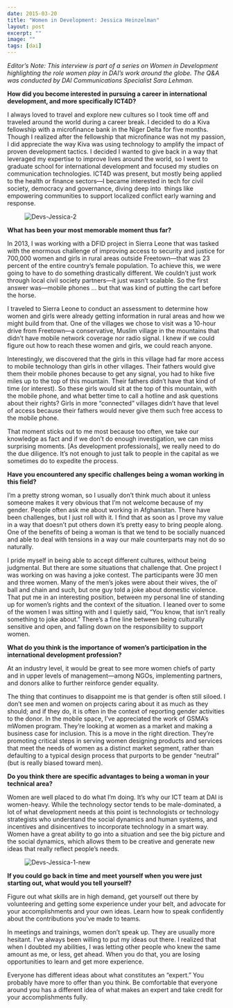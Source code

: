 ```yaml
---
date: 2015-03-20
title: "Women in Development: Jessica Heinzelman"
layout: post
excerpt: ""
image: ""
tags: [dai]
---
```

<p><em>Editor’s Note: This interview is part of a series on Women in Development highlighting the role women play in DAI’s work around the globe. The Q&amp;A was conducted by DAI Communications Specialist Sara Lehman.</em></p><p><strong>How did you become interested in pursuing a career in international development, and more specifically ICT4D?</strong></p><p>I always loved to travel and explore new cultures so I took time off and traveled around the world during a career break. I decided to do a Kiva fellowship with a microfinance bank in the Niger Delta for five months. Though I realized after the fellowship that microfinance was not my passion, I did appreciate the way Kiva was using technology to amplify the impact of proven development tactics. I decided I wanted to give back in a way that leveraged my expertise to improve lives around the world, so I went to graduate school for international development and focused my studies on communication technologies. ICT4D was present, but mostly being applied to the health or finance sectors—I became interested in tech for civil society, democracy and governance, diving deep into  things like empowering communities to support localized conflict early warning and response.</p><figure class="kg-card kg-image-card"><img src="https://pubs.ghost.io/uploads/Devs-Jessica-2.jpg" class="kg-image" alt="Devs-Jessica-2" loading="lazy" title="Jessica Heinzelman, second from right, in India in 2013 to review a mobile app that addresses the security of seed quality."></figure><p><strong>What has been your most memorable moment thus far?</strong></p><p>In 2013, I was working with a DFID project in Sierra Leone that was tasked with the enormous challenge of improving access to security and justice for 700,000 women and girls in rural areas outside Freetown—that was 23 percent of the entire country’s female population. To achieve this, we were going to have to do something drastically different. We couldn’t just work through local civil society partners—it just wasn’t scalable. So the first answer was—mobile phones … but that was kind of putting the cart before the horse.</p><p>I traveled to Sierra Leone to conduct an assessment to determine how women and girls were already getting information in rural areas and how we might build from that. One of the villages we chose to visit was a 10-hour drive from Freetown—a conservative, Muslim village in the mountains that didn’t have mobile network coverage nor radio signal. I knew if we could figure out how to reach these women and girls, we could reach anyone.</p><p>Interestingly, we discovered that the girls in this village had far more access to mobile technology than girls in other villages. Their fathers would give them their mobile phones because to get any signal, you had to hike five miles up to the top of this mountain. Their fathers didn’t have that kind of time (or interest). So these girls would sit at the top of this mountain, with the mobile phone, and what better time to call a hotline and ask questions about their rights? Girls in more “connected” villages didn’t have that level of access because their fathers would never give them such free access to the mobile phone.</p><p>That moment sticks out to me most because too often, we take our knowledge as fact and if we don’t do enough investigation, we can miss surprising moments. [As development professionals], we really need to do the due diligence. It’s not enough to just talk to people in the capital as we sometimes do to expedite the process.</p><p><strong>Have you encountered any specific challenges being a woman working in this field?</strong></p><p>I’m a pretty strong woman, so I usually don’t think much about it unless someone makes it very obvious that I’m not welcome because of my gender. People often ask me about working in Afghanistan. There have been challenges, but I just roll with it. I find that as soon as I prove my value in a way that doesn’t put others down it’s pretty easy to bring people along. One of the benefits of being a woman is that we tend to be socially nuanced and able to deal with tensions in a way our male counterparts may not do so naturally.</p><p>I pride myself in being able to accept different cultures, without being judgmental. But there are some situations that challenge that. One project I was working on was having a joke contest. The participants were 30 men and three women. Many of the men’s jokes were about their wives, the ol’ ball and chain and such, but one guy told a joke about domestic violence. That put me in an interesting position, between my personal line of standing up for women’s rights and the context of the situation. I leaned over to some of the women I was sitting with and I quietly said, “You know, that isn’t really something to joke about.” There’s a fine line between being culturally sensitive and open, and falling down on the responsibility to support women.</p><p><strong>What do you think is the importance of women’s participation in the international development profession?</strong></p><p>At an industry level, it would be great to see more women chiefs of party and in upper levels of management—among NGOs, implementing partners, and donors alike to further reinforce gender equality.</p><p>The thing that continues to disappoint me is that gender is often still siloed. I don’t see men and women on projects caring about it as much as they should; and if they do, it is often in the context of reporting gender activities to the donor. In the mobile space, I’ve appreciated the work of GSMA’s mWomen program. They’re looking at women as a market and making a business case for inclusion. This is a move in the right direction. They’re promoting critical steps in serving women designing products and services that meet the needs of women as a distinct market segment, rather than defaulting to a typical design process that purports to be gender “neutral” (but is really biased toward men).</p><p><strong>Do you think there are specific advantages to being a woman in your technical area?</strong></p><p>Women are well placed to do what I’m doing. It’s why our ICT team at DAI is women-heavy. While the technology sector tends to be male-dominated, a lot of what development needs at this point is technologists or technology strategists who understand the social dynamics and human systems, and incentives and disincentives to incorporate technology in a smart way. Women have a great ability to go into a situation and see the big picture and the social dynamics, which allows them to be creative and generate new ideas that really reflect people’s needs.</p><figure class="kg-card kg-image-card"><img src="https://pubs.ghost.io/uploads/Devs-Jessica-1-new.jpg" class="kg-image" alt="Devs-Jessica-1-new" loading="lazy" title="DAI's Jessica Heinzelman with then-U.S. Agency for International Development (USAID) Administrator Rajiv Shah, left, and  Sunnat Djalalov of the Uzbekistan AgLinks Plus project at USAID's Frontiers in Development Forum in September 2014."></figure><p><strong>If you could go back in time and meet yourself when you were just starting out, what would you tell yourself?</strong></p><p>Figure out what skills are in high demand, get yourself out there by volunteering and getting some experience under your belt, and advocate for your accomplishments and your own ideas. Learn how to speak confidently about the contributions you’ve made to teams.</p><p>In meetings and trainings, women don’t speak up. They are usually more hesitant. I’ve always been willing to put my ideas out there. I realized that when I doubted my abilities, I was letting other people who knew the same amount as me, or less, get ahead. When you do that, you are losing opportunities to learn and get more experience.</p><p>Everyone has different ideas about what constitutes an “expert.” You probably have more to offer than you think. Be comfortable that everyone around you has a different idea of what makes an expert and take credit for your accomplishments fully.</p>
  